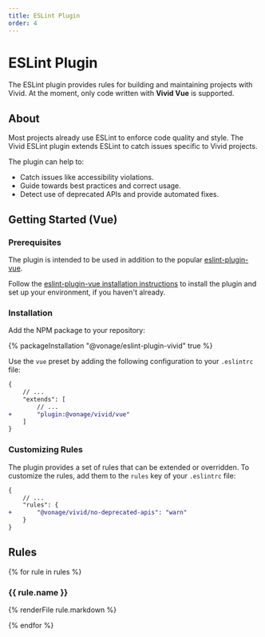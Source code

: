 ```yaml
---
title: ESLint Plugin
order: 4
---
```


# ESLint Plugin

The ESLint plugin provides rules for building and maintaining projects with Vivid. At the moment, only code written with **Vivid Vue** is supported.

## About

Most projects already use ESLint to enforce code quality and style. The Vivid ESLint plugin extends ESLint to catch issues specific to Vivid projects.

The plugin can help to:

- Catch issues like accessibility violations.
- Guide towards best practices and correct usage.
- Detect use of deprecated APIs and provide automated fixes.

## Getting Started (Vue)

### Prerequisites

The plugin is intended to be used in addition to the popular [eslint-plugin-vue](https://eslint.vuejs.org/).

Follow the [eslint-plugin-vue installation instructions](https://eslint.vuejs.org/user-guide/#installation) to install the plugin and set up your environment, if you haven't already.

### Installation

Add the NPM package to your repository:

{% packageInstallation "@vonage/eslint-plugin-vivid" true %}

Use the `vue` preset by adding the following configuration to your `.eslintrc` file:

```diff
{
	// ...
	"extends": [
		// ...
+		"plugin:@vonage/vivid/vue"
	]
}
```

### Customizing Rules

The plugin provides a set of rules that can be extended or overridden. To customize the rules, add them to the `rules` key of your `.eslintrc` file:

```diff
{
	// ...
	"rules": {
+		"@vonage/vivid/no-deprecated-apis": "warn"
	}
}
```

## Rules

{% for rule in rules %}

### {{ rule.name }}

{% renderFile rule.markdown %}

{% endfor %}
